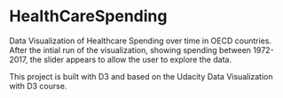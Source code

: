 # HealthCareSpending
Data Visualization of Healthcare Spending over time in OECD countries.
After the intial run of the visualization, showing spending between 1972-2017, the slider appears to allow the user to explore the data.

This project is built with D3 and based on the Udacity Data Visualization with D3 course. 
